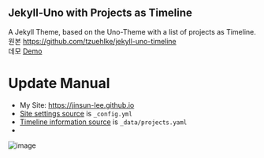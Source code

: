 ## Jekyll-Uno with Projects as Timeline
A Jekyll Theme, based on the Uno-Theme with a list of projects as Timeline.  
원본 https://github.com/tzuehlke/jekyll-uno-timeline  
데모 [Demo](http://thomas.zuehlke.family/)  

# Update Manual
  * My Site: https://jinsun-lee.github.io
  * [Site settings source](https://github.com/Jinsun-Lee/Jinsun-Lee.github.io/blob/master/_config.yml) is `_config.yml`
  * [Timeline information source](https://github.com/Jinsun-Lee/Jinsun-Lee.github.io/blob/master/_data/projects.yml) is `_data/projects.yaml`
  * 
![image](https://github.com/user-attachments/assets/17dff8e7-4659-42c9-a25b-b214294acb86)
